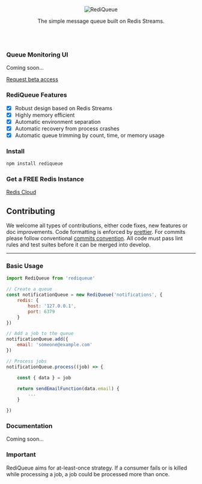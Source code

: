 <div align="center">
    <img src="https://skyf4ll.nyc3.cdn.digitaloceanspaces.com/npm/rediQueue.png" alt="RediQueue" />
    <br/>
    <p>
        The simple message queue built on Redis Streams.
    </p>
    <br/>
    <br/>
</div>

### Queue Monitoring UI

Coming soon...

[Request beta access](https://forms.gle/3G1YofLxrbLDhf4G6)

### RediQueue Features

- [x] Robust design based on Redis Streams
- [x] Highly memory efficient
- [x] Automatic environment separation
- [x] Automatic recovery from process crashes
- [x] Automatic queue trimming by count, time, or memory usage 

### Install

```bash
npm install rediqueue
```

### Get a FREE Redis Instance

[Redis Cloud](https://redislabs.com/redis-enterprise-cloud/overview/)

## Contributing

We welcome all types of contributions, either code fixes, new features or doc improvements.
Code formatting is enforced by [prettier](https://prettier.io/).
For commits please follow conventional [commits convention](https://www.conventionalcommits.org/en/v1.0.0-beta.2/).
All code must pass lint rules and test suites before it can be merged into develop.

---

### Basic Usage

```js
import RediQueue from 'rediqueue'

// Create a queue
const notificationQueue = new RediQueue('notifications', { 
    redis: {
        host: '127.0.0.1',
        port: 6379
    }
})

// Add a job to the queue
notificationQueue.add({
    email: 'someone@example.com'
})

// Process jobs
notificationQueue.process((job) => {

    const { data } = job

    return sendEmailFunction(data.email) {
        ...
    }

})
```

### Documentation

Coming soon...

### Important

RediQueue aims for at-least-once strategy. If a consumer fails or is killed while processing a job, a job could be processed more than once.